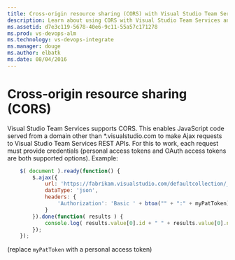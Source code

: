 ```yaml
---
title: Cross-origin resource sharing (CORS) with Visual Studio Team Services REST APIs
description: Learn about using CORS with Visual Studio Team Services and TFS REST APIs
ms.assetid: d7e3c119-5678-40e6-9c11-55a57c171278
ms.prod: vs-devops-alm
ms.technology: vs-devops-integrate
ms.manager: douge
ms.author: elbatk
ms.date: 08/04/2016
---
```


# Cross-origin resource sharing (CORS)

Visual Studio Team Services supports CORS. This enables JavaScript code served from a domain other than *.visualstudio.com to make Ajax requests to Visual Studio Team Services REST APIs. For this to work, each request must provide credentials (personal access tokens and OAuth access tokens are both supported options). Example:

```js
    $( document ).ready(function() {
        $.ajax({
            url: 'https://fabrikam.visualstudio.com/defaultcollection/_apis/projects?api-version=1.0',
            dataType: 'json',
            headers: {
                'Authorization': 'Basic ' + btoa("" + ":" + myPatToken)
            }
        }).done(function( results ) {
            console.log( results.value[0].id + " " + results.value[0].name );
        });
    });
```

(replace `myPatToken` with a personal access token) 